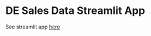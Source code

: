 # DE Sales Data Streamlit App

See streamlit app [here](https://u20104524.ct.sendgrid.net/ls/click?upn=u001.YqX10OC7YA22c7xDm-2Fn4Rp8cKEG3XrysneyLRuUyfIKY5LaYQSOS2sW-2BUBbr4BEUMPfe8v167p2IhHJzPk0LJ87-2Bg4SRcQWUyJvUiNLL-2FAYH5Zr-2F9zO-2FkHjHEmZvaRwmP2LE_gvUCZU3DvWr1Pzvc5BnVlh44NyfecGSXrdLtmHkbejXahF4CJsWZVUfP6B4arY5M0wK1AtPsUNfTD4XQKHxNgHEccRjsEiC-2BAwEavm-2BkwFAV-2FE-2Bybesba2bqIxw49DUd1mcKoPMuJ1mLOmVGAZNn5s2CKaKo5QemJSnuwa-2BGiA644aR-2BpE3tZoehFlvw9fFW8d-2BQxVBewYSpT0-2B-2Fz6t2VLeYpf2vLbfdLQvDW0exNxkjpJmZeJzsNpA-2FjbZrf3HMmgR4jezc5XYmFHmiL-2FeMqDywASHgylnKnYXNVNhI2Avsszf2d83g8JsnScBWxbKgh2pdT796zO6bbiOFlCDRmg-3D-3D)
